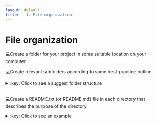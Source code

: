 ```yaml
---
layout: default
title:  '1. File organization'
---
```


# File organization
:computer:Create a folder for your project in some suitable location on your computer
<br />

:computer:Create relevant subfolders according to some best-practice outline.
<details markdown="1">
<summary>:key: Click to see a suggest folder structure</summary>
```
my_project
|─ bin
|- doc
|- data
|  |- raw
|  |- clean
|     |- 2016-11-16
|- results
|- src
```
</details>  
<br />

:computer:Create a README.txt (or README.md) file in each directory that describes the purpose of the directory.
<details markdown="1">
<summary>:key: Click to see an example</summary>
A README.md for a **results** directory:
```
# results
Results directory for tracking computational experiments peformed on data. Keep results from different runs in date-stamped directories.
```
</details>  
<br />
